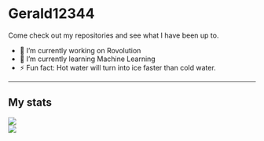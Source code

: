 # Gerald12344

Come check out my repositories and see what I have been up to.

<!--
**Gerald12344/Gerald12344** is a ✨ _special_ ✨ repository because its `README.md` (this file) appears on your GitHub profile.
- 👯 I’m looking to collaborate on ...
- - 😄 Pronouns: ...
- - 📫 How to reach me: ...
- - 💬 Ask me about ...
- - 🤔 I’m looking for help with ...
-->

- 🔭 I’m currently working on Rovolution
- 🌱 I’m currently learning Machine Learning
- ⚡ Fun fact: Hot water will turn into ice faster than cold water.
- - - 
## My stats
<div>
  <img src="https://github-readme-stats.vercel.app/api?username=Gerald12344&private=true&show_icons=true&theme=dark"></img>
  <a href="https://github.com/Gerald12344/"></a>
</div>

<div>
  <img src="https://github-readme-stats.vercel.app/api/top-langs/?username=Gerald12344&hide=python&langs_count=12a&layout=compact&theme=dark"></img>
 </div>
